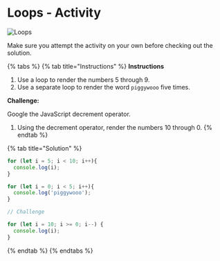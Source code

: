 # Loops - Activity

![Loops](https://github.com/cslewislives/frontend-prework/tree/7c7bc1ab2155c31482f755a757c91f4efcc6e770/.gitbook/assets/image%20%2837%29.png)

Make sure you attempt the activity on your own before checking out the solution.

{% tabs %}
{% tab title="Instructions" %}
**Instructions**

1. Use a loop to render the numbers 5 through 9.
2. Use a separate loop to render the word `piggywooo` five times.

**Challenge:**

Google the JavaScript decrement operator.

1. Using the decrement operator, render the numbers 10 through 0.
{% endtab %}

{% tab title="Solution" %}
```javascript
for (let i = 5; i < 10; i++){
  console.log(i);
}

for (let i = 0; i < 5; i++){
  console.log('piggywooo');
}

// Challenge

for (let i = 10; i >= 0; i--) {
  console.log(i);
}
```
{% endtab %}
{% endtabs %}


